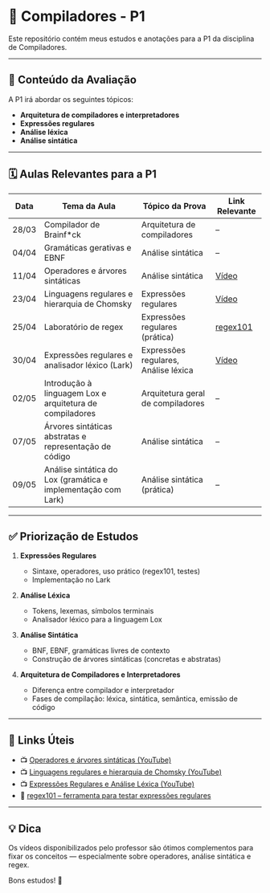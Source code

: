 # 📘 Compiladores - P1

Este repositório contém meus estudos e anotações para a P1 da disciplina de Compiladores.

---

## 📝 Conteúdo da Avaliação

A P1 irá abordar os seguintes tópicos:

- **Arquitetura de compiladores e interpretadores**
- **Expressões regulares**
- **Análise léxica**
- **Análise sintática**

---

## 🗓️ Aulas Relevantes para a P1

| Data     | Tema da Aula                                                                 | Tópico da Prova                      | Link Relevante |
|----------|------------------------------------------------------------------------------|--------------------------------------|----------------|
| 28/03    | Compilador de Brainf*ck                                                      | Arquitetura de compiladores          | –              |
| 04/04    | Gramáticas gerativas e EBNF                                                  | Análise sintática                    | –              |
| 11/04    | Operadores e árvores sintáticas                                              | Análise sintática                    | [Vídeo](https://www.youtube.com/watch?v=OpRkhkqS6tg) |
| 23/04    | Linguagens regulares e hierarquia de Chomsky                                 | Expressões regulares                 | [Vídeo](https://www.youtube.com/watch?v=qV8pvyWDo0I) |
| 25/04    | Laboratório de regex                                                         | Expressões regulares (prática)       | [regex101](https://regex101.com/) |
| 30/04    | Expressões regulares e analisador léxico (Lark)                              | Expressões regulares, Análise léxica | [Vídeo](https://www.youtube.com/watch?v=qfE9-723Lh0) |
| 02/05    | Introdução à linguagem Lox e arquitetura de compiladores                     | Arquitetura geral de compiladores    | –              |
| 07/05    | Árvores sintáticas abstratas e representação de código                       | Análise sintática                    | –              |
| 09/05    | Análise sintática do Lox (gramática e implementação com Lark)                | Análise sintática (prática)          | –              |

---

## ✅ Priorização de Estudos

1. **Expressões Regulares**
   - Sintaxe, operadores, uso prático (regex101, testes)
   - Implementação no Lark

2. **Análise Léxica**
   - Tokens, lexemas, símbolos terminais
   - Analisador léxico para a linguagem Lox

3. **Análise Sintática**
   - BNF, EBNF, gramáticas livres de contexto
   - Construção de árvores sintáticas (concretas e abstratas)

4. **Arquitetura de Compiladores e Interpretadores**
   - Diferença entre compilador e interpretador
   - Fases de compilação: léxica, sintática, semântica, emissão de código

---

## 🔗 Links Úteis

- 📺 [Operadores e árvores sintáticas (YouTube)](https://www.youtube.com/watch?v=OpRkhkqS6tg)  
- 📺 [Linguagens regulares e hierarquia de Chomsky (YouTube)](https://www.youtube.com/watch?v=qV8pvyWDo0I)  
- 📺 [Expressões Regulares e Análise Léxica (YouTube)](https://www.youtube.com/watch?v=qfE9-723Lh0)  
- 🧪 [regex101 – ferramenta para testar expressões regulares](https://regex101.com/)

---

## 💡 Dica

Os vídeos disponibilizados pelo professor são ótimos complementos para fixar os conceitos — especialmente sobre operadores, análise sintática e regex.

Bons estudos! 🚀
